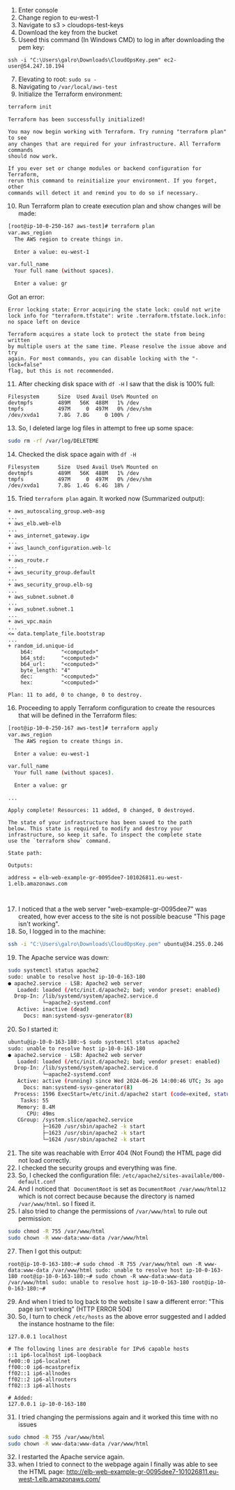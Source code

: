 1. Enter console
2. Change region to eu-west-1
3. Navigate to s3 > cloudops-test-keys
4. Download the key from the bucket
6. Useed this command (In Windows CMD) to log in after downloading the pem key:

```shell
ssh -i "C:\Users\galro\Downloads\CloudOpsKey.pem" ec2-user@54.247.10.194
```

7. Elevating to root: ``sudo su -``
8. Navigating to ``/var/local/aws-test``
9. Initialize the Terraform environment:
```bash
terraform init
```

```Output
Terraform has been successfully initialized!

You may now begin working with Terraform. Try running "terraform plan" to see
any changes that are required for your infrastructure. All Terraform commands
should now work.

If you ever set or change modules or backend configuration for Terraform,
rerun this command to reinitialize your environment. If you forget, other
commands will detect it and remind you to do so if necessary.
```

10. Run Terraform plan to create execution plan and show changes will be made:
```bash
[root@ip-10-0-250-167 aws-test]# terraform plan
var.aws_region
  The AWS region to create things in.

  Enter a value: eu-west-1

var.full_name
  Your full name (without spaces).

  Enter a value: gr
```

Got an error:
```Error Output
Error locking state: Error acquiring the state lock: could not write lock info for "terraform.tfstate": write .terraform.tfstate.lock.info: no space left on device

Terraform acquires a state lock to protect the state from being written
by multiple users at the same time. Please resolve the issue above and try
again. For most commands, you can disable locking with the "-lock=false"
flag, but this is not recommended.
```

11. After checking disk space with ``df -H`` I saw that the disk is 100% full:

```Output
Filesystem      Size  Used Avail Use% Mounted on
devtmpfs        489M   56K  488M   1% /dev
tmpfs           497M     0  497M   0% /dev/shm
/dev/xvda1      7.8G  7.8G     0 100% /
```


13. So, I deleted large log files in attempt to free up some space: 

```bash
sudo rm -rf /var/log/DELETEME
```

14. Checked the disk space again with ``df -H``
```Output
Filesystem      Size  Used Avail Use% Mounted on
devtmpfs        489M   56K  488M   1% /dev
tmpfs           497M     0  497M   0% /dev/shm
/dev/xvda1      7.8G  1.4G  6.4G  18% /
```

15. Tried ``terraform plan`` again. It worked now (Summarized output):
```Output
+ aws_autoscaling_group.web-asg
...
+ aws_elb.web-elb
...
+ aws_internet_gateway.igw
...
+ aws_launch_configuration.web-lc
...
+ aws_route.r
...
+ aws_security_group.default
...
+ aws_security_group.elb-sg
...
+ aws_subnet.subnet.0
...
+ aws_subnet.subnet.1
...
+ aws_vpc.main
...
<= data.template_file.bootstrap
...
+ random_id.unique-id
    b64:         "<computed>"
    b64_std:     "<computed>"
    b64_url:     "<computed>"
    byte_length: "4"
    dec:         "<computed>"
    hex:         "<computed>"

Plan: 11 to add, 0 to change, 0 to destroy.
```

16. Proceeding to apply Terraform configuration to create the resources that will be defined in the Terraform files:
```bash
[root@ip-10-0-250-167 aws-test]# terraform apply
var.aws_region
  The AWS region to create things in.

  Enter a value: eu-west-1

var.full_name
  Your full name (without spaces).

  Enter a value: gr
```

```Output
...

Apply complete! Resources: 11 added, 0 changed, 0 destroyed.

The state of your infrastructure has been saved to the path
below. This state is required to modify and destroy your
infrastructure, so keep it safe. To inspect the complete state
use the `terraform show` command.

State path:

Outputs:

address = elb-web-example-gr-0095dee7-101026811.eu-west-1.elb.amazonaws.com



```

17. I noticed that a the web server "web-example-gr-0095dee7" was created, how ever access to the site is not possible beacuse "This page isn't working". 
18. So, I logged in to the machine: 
```bash
ssh -i "C:\Users\galro\Downloads\CloudOpsKey.pem" ubuntu@34.255.0.246
```

19. The Apache service was down:
```bash
sudo systemctl status apache2
sudo: unable to resolve host ip-10-0-163-180
● apache2.service - LSB: Apache2 web server
   Loaded: loaded (/etc/init.d/apache2; bad; vendor preset: enabled)
  Drop-In: /lib/systemd/system/apache2.service.d
           └─apache2-systemd.conf
   Active: inactive (dead)
     Docs: man:systemd-sysv-generator(8)
```

20. So  I started it:
```bash
ubuntu@ip-10-0-163-180:~$ sudo systemctl status apache2
sudo: unable to resolve host ip-10-0-163-180
● apache2.service - LSB: Apache2 web server
   Loaded: loaded (/etc/init.d/apache2; bad; vendor preset: enabled)
  Drop-In: /lib/systemd/system/apache2.service.d
           └─apache2-systemd.conf
   Active: active (running) since Wed 2024-06-26 14:00:46 UTC; 3s ago
     Docs: man:systemd-sysv-generator(8)
  Process: 1596 ExecStart=/etc/init.d/apache2 start (code=exited, status=0/SUCCESS)
    Tasks: 55
   Memory: 8.4M
      CPU: 49ms
   CGroup: /system.slice/apache2.service
           ├─1620 /usr/sbin/apache2 -k start
           ├─1623 /usr/sbin/apache2 -k start
           └─1624 /usr/sbin/apache2 -k start
```

21. The site was reachable with Error 404 (Not Found) the HTML page did not load correctly.
22. I checked the security groups and everything was fine. 
23. So, I checked the configuration file: ``/etc/apache2/sites-available/000-default.conf``
24. And I noticed that `` DocumentRoot`` is set as ``DocumentRoot /var/www/html12`` which is not correct because because the directory is named   ``/var/www/html``. so I fixed it.
25. I also tried to change the permissions of ``/var/www/html`` to rule out permission:
```bash
sudo chmod -R 755 /var/www/html
sudo chown -R www-data:www-data /var/www/html
```

27. Then I got this output:
```Output
root@ip-10-0-163-180:~# sudo chmod -R 755 /var/www/html own -R www-data:www-data /var/www/html sudo: unable to resolve host ip-10-0-163-180 root@ip-10-0-163-180:~# sudo chown -R www-data:www-data /var/www/html sudo: unable to resolve host ip-10-0-163-180 root@ip-10-0-163-180:~#
```

29. And when I tried to log  back to the website I saw a different error: "This page isn't working" (HTTP ERROR 504)
30. So, I turn to check ``/etc/hosts`` as the above error suggested and I added the instance hostname to the file:
```
127.0.0.1 localhost

# The following lines are desirable for IPv6 capable hosts
::1 ip6-localhost ip6-loopback
fe00::0 ip6-localnet
ff00::0 ip6-mcastprefix
ff02::1 ip6-allnodes
ff02::2 ip6-allrouters
ff02::3 ip6-allhosts

# Added:
127.0.0.1 ip-10-0-163-180
```
31. I tried changing the permissions again and it worked this time with no issues
```bash
sudo chmod -R 755 /var/www/html
sudo chown -R www-data:www-data /var/www/html
```
32. I restarted the Apache service again.
33. when I tried to connect to the webpage again I finally was able to see the HTML page: 
	http://elb-web-example-gr-0095dee7-101026811.eu-west-1.elb.amazonaws.com/

